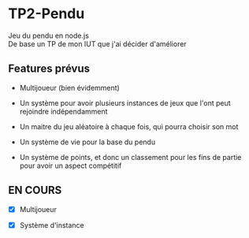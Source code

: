 # TP2-Pendu
 
 Jeu du pendu en node.js  
 De base un TP de mon IUT que j'ai décider d'améliorer 

## Features prévus 

- Multijoueur (bien évidemment)

- Un système pour avoir plusieurs instances de jeux que l'ont peut rejoindre indépendamment

- Un maitre du jeu aléatoire à chaque fois, qui pourra choisir son mot

- Un système de vie pour la base du pendu

- Un système de points, et donc un classement pour les fins de partie pour avoir un aspect compétitif 

## **EN COURS**

- [x] Multijoueur

- [x] Système d'instance
